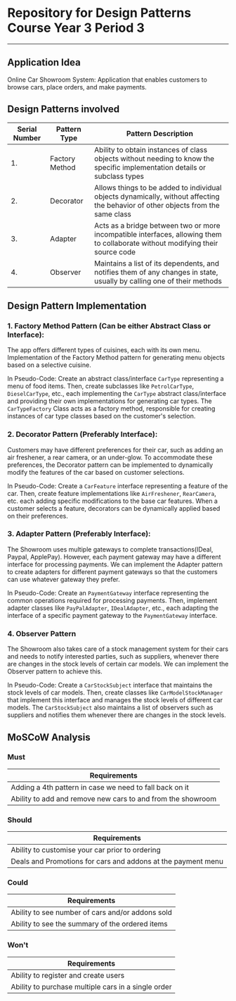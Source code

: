 # Repository for Design Patterns Course Year 3 Period 3

_______________________________________________________

## Application Idea

Online Car Showroom System: Application that enables customers to browse cars, place orders, and make payments.

## Design Patterns involved

| Serial Number | Pattern Type   | Pattern Description                                                                                                              | 
|---------------|----------------|----------------------------------------------------------------------------------------------------------------------------------|
| 1.            | Factory Method | Ability to obtain instances of class objects without needing to know the specific implementation details or subclass types       |
| 2.            | Decorator      | Allows things to be added to individual objects dynamically, without affecting the behavior of other objects from the same class | 
| 3.            | Adapter        | Acts as a bridge between two or more incompatible interfaces, allowing them to collaborate without modifying their source code   |
| 4.            | Observer       | Maintains a list of its dependents, and notifies them of any changes in state, usually by calling one of their methods           |

## Design Pattern Implementation

### 1. Factory Method Pattern (Can be either Abstract Class or Interface):

The app offers different types of cuisines, each with its own menu. Implementation of the Factory Method pattern for
generating menu objects based on a selective cuisine.

In Pseudo-Code: Create an abstract class/interface `CarType` representing a menu of food items. Then, create subclasses
like `PetrolCarType`, `DieselCarType`, etc., each implementing the `CarType` abstract class/interface and providing
their own
implementations for generating car types. The `CarTypeFactory` Class acts as a factory method, responsible for creating
instances of car type classes based on the customer's selection.

### 2. Decorator Pattern (Preferably Interface):

Customers may have different preferences for their car, such as adding an air freshener, a rear camera, or an
under-glow. To accommodate these preferences, the Decorator pattern can be implemented to dynamically modify the
features of the car based on customer selections.

In Pseudo-Code: Create a `CarFeature` interface representing a feature of the car. Then, create feature implementations
like `AirFreshener`, `RearCamera`, etc. each adding specific modifications to the base car features. When a customer
selects a
feature, decorators can be dynamically applied based on their preferences.

### 3. Adapter Pattern (Preferably Interface):

The Showroom uses multiple gateways to complete transactions(IDeal, Paypal, ApplePay). However, each
payment gateway may have a different interface for processing payments. We can implement the Adapter pattern to create
adapters for different payment gateways so that the customers can use whatever gateway they prefer.

In Pseudo-Code: Create an `PaymentGateway` interface representing the common operations required for processing
payments. Then, implement adapter classes like `PayPalAdapter`, `IDealAdapter`, etc., each adapting the interface of a
specific payment gateway to the `PaymentGateway` interface.

### 4. Observer Pattern

The Showroom also takes care of a stock management system for their cars and needs to notify interested parties, such as
suppliers, whenever there are changes in the stock levels of certain car models. We can implement the Observer pattern
to achieve this.

In Pseudo-Code: Create a `CarStockSubject` interface that maintains the stock levels of car models. Then, create classes
like `CarModelStockManager` that implement this interface and manages the stock levels of different car models. The 
`CarStockSubject` also maintains a list of observers such as suppliers and notifies them whenever there are changes in 
the stock levels.

## MoSCoW Analysis
 
### Must 

| Requirements                                                |
|-------------------------------------------------------------|
| Adding a 4th pattern in case we need to fall back on it     |
| Ability to add and remove new cars to and from the showroom |

### Should 

| Requirements                                                 |
|--------------------------------------------------------------|
| Ability to customise your car prior to ordering              |
| Deals and Promotions for cars and addons at the payment menu |

### Could

| Requirements                                     |
|--------------------------------------------------|
| Ability to see number of cars and/or addons sold |
| Ability to see the summary of the ordered items  |

### Won't 

| Requirements                                        |
|-----------------------------------------------------|
| Ability to register and create users                |
| Ability to purchase multiple cars in a single order |